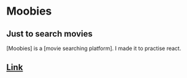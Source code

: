 # Moobies

## Just to search movies

[Moobies] is a [movie searching platform]. I made it to practise react. 

## [Link](https://arunisin.github.io/Moobies_React/)

